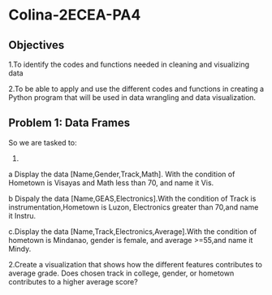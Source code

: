 # Colina-2ECEA-PA4

## Objectives
1.To identify the codes and functions needed in cleaning and visualizing data

2.To be able to apply and use the different codes and functions in creating a Python program that will 
be used in data wrangling and data visualization.

## Problem 1: Data Frames

So we are tasked to:

1.
a Display the data [Name,Gender,Track,Math]. With the condition of Hometown is Visayas and Math less than 70, and name it Vis.

b Dispaly the data [Name,GEAS,Electronics].With the condition of Track is instrumentation,Hometown is Luzon, Electronics greater than 70,and name it Instru.

c.Display the data [Name,Track,Electronics,Average].With the condition of hometown is Mindanao, gender is female, and average >=55,and name it Mindy.

2.Create a visualization that shows how the different features contributes to average grade. Does 
chosen track in college, gender, or hometown contributes to a higher average score? 
